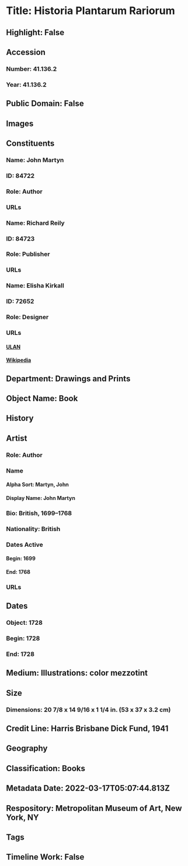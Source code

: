 # Title: Historia Plantarum Rariorum
## Highlight: False
## Accession
### Number: 41.136.2
### Year: 41.136.2
## Public Domain: False
## Images
## Constituents
### Name: John Martyn
### ID: 84722
### Role: Author
### URLs
### Name: Richard Reily
### ID: 84723
### Role: Publisher
### URLs
### Name: Elisha Kirkall
### ID: 72652
### Role: Designer
### URLs
#### [ULAN](http://vocab.getty.edu/page/ulan/500003465)
#### [Wikipedia](https://www.wikidata.org/wiki/Q18671113)
## Department: Drawings and Prints
## Object Name: Book
## History
## Artist
### Role: Author
### Name
#### Alpha Sort: Martyn, John
#### Display Name: John Martyn
### Bio: British, 1699–1768
### Nationality: British
### Dates Active
#### Begin: 1699
#### End: 1768
### URLs
## Dates
### Object: 1728
### Begin: 1728
### End: 1728
## Medium: Illustrations: color mezzotint
## Size
### Dimensions: 20 7/8 x 14 9/16 x 1 1/4 in. (53 x 37 x 3.2 cm)
## Credit Line: Harris Brisbane Dick Fund, 1941
## Geography
## Classification: Books
## Metadata Date: 2022-03-17T05:07:44.813Z
## Respository: Metropolitan Museum of Art, New York, NY
## Tags
## Timeline Work: False